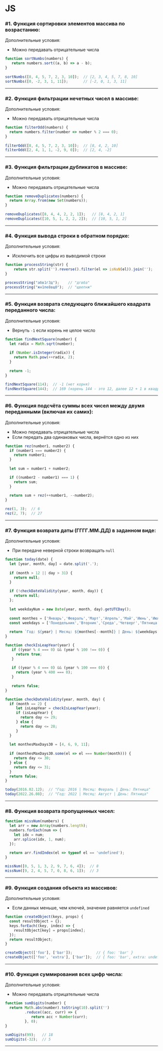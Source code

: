 # JS

### #1. Функция сортировки элементов массива по возрастанию:

Дополнительные условия:
- Можно передавать отрицательные числа

```js
function sortNumbs(numbers) {
   return numbers.sort((a, b) => a - b);
}
 
sortNumbs([8, 4, 5, 7, 2, 3, 10]);  // [2, 3, 4, 5, 7, 8, 10]
sortNumbs([0, -2, 3, 1, 11]);       // [-2, 0, 1, 3, 11]
```

---

### #2. Функция фильтрации нечетных чисел в массиве:

Дополнительные условия:
- Можно передавать отрицательные числа

```js
function filterOdd(numbers) {
  return numbers.filter(number => number % 2 === 0);
}
 
filterOdd([8, 4, 5, 7, 2, 3, 10]);  // [8, 4, 2, 10]
filterOdd([2, 4, 1, 1, -2, 9, 0]);  // [2, 4, -2]
```

---

### #3. Функция фильтрации дубликатов в массиве:

Дополнительные условия:
- Можно передавать отрицательные числа

```js
function removeDuplicates(numbers) {
  return Array.from(new Set(numbers));
}
 
removeDuplicates([8, 4, 4, 2, 2, 1]);   // [8, 4, 2, 1]
removeDuplicates([10, 5, 1, 2, 2, 2]);  // [10, 5, 1, 2]
```

---

### #4. Функция вывода строки в обратном порядке:

Дополнительные условия:
- Исключить все цифры из выводимой строки

```js
function processString(str) {
    return str.split('').reverse().filter(el => isNaN(el)).join('');
}

processString("абв1г3д");    // "дгвба"
processString("жн1пе8вщ0");  // "щвепнж"
```

---

### #5. Функция возврата следующего ближайшего квадрата переданного числа:

Дополнительные условия:
- Вернуть `-1` если корень не целое число

```js
function findNextSquare(number) {
  let radix = Math.sqrt(number);
  
  if (Number.isInteger(radix)) {
    return Math.pow(++radix, 2);
  }
  
  return -1;
}

findNextSquare(114);  // -1 (нет корня)
findNextSquare(144);  // 169 (корень 144 - это 12, далее 12 + 1 в квадрате - это 169)
```

---

### #6. Функция подсчёта суммы всех чисел между двумя переданными (включая их самих): 

Дополнительные условия:
- Можно передавать отрицательные числа
- Если передать два одинаковых числа, вернётся одно из них

```js
function rez(number1, number2) {
  if (number1 === number2) {
    return number1;
  }
 
  let sum = number1 + number2;

  if ((number2 - number1) === 1) {
    return sum;
  }
 
  return sum + rez(++number1, --number2);
}

rez(1, 3);  // 6
rez(2, 7);  // 27
```

---

### #7. Функция возврата даты (ГГГГ.ММ.ДД) в заданном виде:

Дополнительные условия:
- При передаче неверной строки возвращать `null`

```js
function today(date) {
  let [year, month, day] = date.split('.');
  
  if (month > 12 || day > 31) {
    return null;
  }
  
  if (!checkDateValidity(year, month, day)) {
    return null;    
  };
  
  let weekdayNum = new Date(year, month, day).getUTCDay();
  
  const monthes = ['Январь','Февраль','Март','Апрель','Май','Июнь','Июль','Август','Сентябрь','Октябрь','Ноябрь','Декабрь'];
  const weekdays = ['Понедельник','Вторник','Среда','Четверг','Пятница','Суббота','Воскресенье'];
 
  return `Год: ${year} | Месяц: ${monthes[--month]} | День: ${weekdays[weekdayNum]}`;
}

function checkIsLeapYear(year) {
   if ((year % 4 === 0) && (year % 100 !== 0)) {
     return true;
   }
   
   if ((year % 4 === 0) && (year % 100 === 0)) {
     return (year % 400 === 0);
   }
 
   return false;
}

function checkDateValidity(year, month, day) {
  if (month == 2) {
     let isLeapYear = checkIsLeapYear(year);
     if (isLeapYear) {
       return day <= 29;
     } else {
       return day <= 28;
     }
  }
  
  let monthesMaxDays30 = [4, 6, 9, 11];
  
  if (monthesMaxDays30.some(el => el === Number(month))) {
    return day <= 30;
  } else {
    return day <= 31;
  }
  return false;
}

today(2016.02.12);  // "Год: 2016 | Месяц: Февраль | День: Пятница"
today(2022.26.08);  // "Год: 2022 | Месяц: Август | День: Пятница"
```

---

### #8. Функция возврата пропущенных чисел:

```js
function missNum(numbers) {
  let arr = new Array(numbers.length);
  numbers.forEach(num => {
    let idx = num;
    arr.splice(idx, 1, num);
  });
 
  return arr.findIndex(el => typeof el == 'undefined');
}

missNum([0, 5, 1, 3, 2, 9, 7, 6, 4]);  // 8
missNum([9, 2, 4, 5, 7, 0, 8, 6, 1]);  // 3
```

---

### #9. Функция создания объекта из массивов:

Дополнительные условия:
- Если данных меньше, чем ключей, значение равняется `undefined`

```js
function createObject(keys, props) {
  const resultObject = {};
  keys.forEach((key, index) => {
    resultObject[key] = props[index];
  });
  return resultObject;
}

createObject(['foo'], ['bar']);           // { foo: 'bar' }
createObject(['foo', 'extra'], ['bar']);  // { foo: 'bar', extra: undefined }
```

---

### #10. Функция суммирования всех цифр числа:

Дополнительные условия:
- Можно передавать отрицательные числа

```js
function sumDigits(number) {
  return Math.abs(number).toString(10).split('')
         .reduce((acc, curr) => {
            return acc + Number(curr);
         }, 0);
}

sumDigits(99);   // 18
sumDigits(-32);  // 5
```

---
